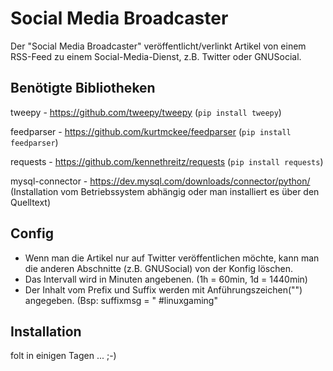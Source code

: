 # Social Media Broadcaster

Der "Social Media Broadcaster" veröffentlicht/verlinkt Artikel von einem RSS-Feed zu einem Social-Media-Dienst, z.B. Twitter oder GNUSocial. 

## Benötigte Bibliotheken ##

tweepy - https://github.com/tweepy/tweepy
(`pip install tweepy`)

feedparser - https://github.com/kurtmckee/feedparser
(`pip install feedparser`)

requests - https://github.com/kennethreitz/requests
(`pip install requests`)

mysql-connector - https://dev.mysql.com/downloads/connector/python/
(Installation vom Betriebssystem abhängig oder man installiert es über den Quelltext)

## Config ##

- Wenn man die Artikel nur auf Twitter veröffentlichen möchte, kann man die anderen Abschnitte (z.B. GNUSocial) von der Konfig löschen.
- Das Intervall wird in Minuten angebenen.
(1h = 60min, 1d = 1440min)
- Der Inhalt vom Prefix und Suffix werden mit Anführungszeichen("") angegeben.
(Bsp: suffixmsg = " #linuxgaming"
## Installation ##

folt in einigen Tagen ... ;-)
